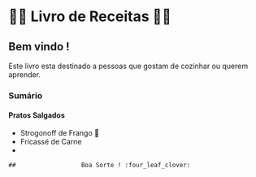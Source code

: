 # :man_cook:  Livro de Receitas :man_cook:



## 					Bem vindo !

Este livro esta destinado a pessoas que gostam de cozinhar ou querem aprender.

### Sumário

#### Pratos Salgados

- Strogonoff de Frango :chicken:
- Fricassé de Carne
- 



	## 					Boa Sorte ! :four_leaf_clover:







